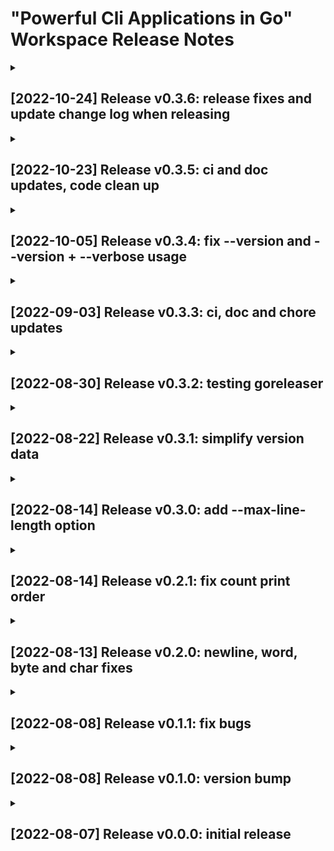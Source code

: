 # "Powerful Cli Applications in Go" Workspace Release Notes

<details>
	<summary>
<h2> [2022-10-24] Release v0.3.6: release fixes and update change log when releasing
</h2>
	</summary>

### build(deps)

- bump github.com/stretchr/testify from 1.8.0 to 1.8.1

### chore

- update todo list completed items and add new ones

### ci(tools)

- add change log update to tag-release
- add rename release mode to release-short and add mode release-full to generate a complete change log at relase time
- fix logic error in tag-release
- fix typo in tag-release

### doc

- manually add v0.3.5 change log
</details>

<details>
	<summary>
<h2> [2022-10-23] Release v0.3.5: ci and doc updates, code clean up
</h2>
	</summary>

### build(tools)

- format bash scripts with shfmt

### ci(bash)

- change reviewdog reporter to github-pr-check
- set the default run shell to bash

### ci(codeql)

- fix comment
- fix set-output deprecation notice and convert from pwsh to bash
- fix typo in comment
- set the default run shell to bash

### ci(fossa)

- add fossa test step
- add --help and list-targets output
- rename action yaml file, fix set-output deprecation notice and convert from pwsh to bash
- set the default run shell to bash

### ci(gha)

- add git hub workflow linter action
- fix set-output deprecation notice and convert from pwsh to bash
- fix typo in comment
- set the default run shell to bash

### ci(git)

- set the default run shell to bash

### ci(go)

- add coverage info to job summary
- also run all the checks when the action changes
- enable tests on windows and macos
- fix comment
- fix set-output deprecation notice and convert from pwsh to bash
- resolve issues found by actionlint
- set the default run shell to bash
- temporary fix for misspell
- upload coverage reports

### ci(hugo)

- comment clean up

### ci(links)

- change version from v1.5.0 to v1
- set the default run shell to bash

### ci(tools)

- add current release notes script
- add github action check script
- add tag-release script for automating releases
- update git-release-notes to generate a full change log
- update git-release-notes to generate a release commit message

### ci(woke)

- change reviewdog reporter to github-pr-check
- set the default run shell to bash

### doc

- add change log for existing releases
- add collapsable section in ch01 for the examples
- add collapsable sections for each chapter
- update readme to show v0.3.4 version usage

### fix

- simplify setup() with bit flags
</details>

<details>
	<summary>
<h2> [2022-10-05] Release v0.3.4: fix --version and --version + --verbose usage
</h2>
	</summary>

### build(tools)

- update build and build-all steps and remove version step

### chore

- set nvm nodejs version to lts
- update todo list

### ci(fossa)

- add fossa workflow and badge
- run when the license file, go.sum or go.mod change

### ci(hugo)

- add hugo github pages workflow
- change upload source path to ./pages-gh/public/
- install docsy dependencies
- only run on pages-pr branch
- only run on pull-requests
- only run pr workflow when on branch pages-pr
- rename workflow file from hugo to github-pages-hugo
- run hugo command(s) from the pages-gh directory

### ci(links)

- disable badge checks on svgshare.com
- ignore css files
- ignore github.io links

### ci(woke)

- add configuration file and ignore ./site/

### doc

- add codefactor badge to readme
- add Go version badge to readme
- add linux, macos, windows badges to readme
- add made with go badge to readme

### fix

- only show extra version info when the --verbose flag is used

### site

- add about page
- add chapter 01 wc page
- add hugo theme docsy
- add initial index page
- add initial skeleton with chapter 01
- reset, move from site to pages-gh
- update chapter 01

### test

- add basic TestMain(m) functions to test dirs
- add test cases for cli arg flags
- rename testCase to dataTestCase
</details>

<details>
	<summary>
<h2> [2022-09-03] Release v0.3.3: ci, doc and chore updates
</h2>
	</summary>

### chore

- add wiki submodule
- update issue templates
- update todo list

### ci(codeclimate)

- add codeclimate code coverage reporting and badges

### ci(codeql)

- add initial CodeQL workflow
- add name to stage1-setup job

### ci(go)

- add names to jobs
- fix cc-test-reporter error
- only run when Go files change

### ci(security)

- add initial dependabot.yml configuration

### doc

- add code of conduct
- add codeql badge and create a new badge row for the main checks
- add goreleaser installation and artifact build instructions
- add latest version and release badges to readme
- add security policy
- move Go Report badge to 1st badge row
- reorder badges to row1:health, row2:version, row3:check_status

### test

- add unicode tests, test both short and long arg tests
</details>

<details>
	<summary>
<h2> [2022-08-30] Release v0.3.2: testing goreleaser
</h2>
	</summary>

### ci(goreleaser)

- add initial config file
</details>

<details>
	<summary>
<h2> [2022-08-22] Release v0.3.1: simplify version data
</h2>
	</summary>

### chore

- update todo list
- update todo list
- update todo list
- update todo list

### fix

- remove gitVersion and use version instead
</details>

<details>
	<summary>
<h2> [2022-08-14] Release v0.3.0: add --max-line-length option
</h2>
	</summary>

### feat

- add option to show the maximum line length
</details>

<details>
	<summary>
<h2> [2022-08-14] Release v0.2.1: fix count print order
</h2>
	</summary>

### chore

- comment clean up

### doc

- update readme with new cli-wc output

### fix

- fix count print order (line, word, char, byte)
- make byte, char, line and word flags plural
- simplify setup() and remove flag override/exclusions

### test

- make tests easier to ready by using long cli options
</details>

<details>
	<summary>
<h2> [2022-08-13] Release v0.2.0: newline, word, byte and char fixes
</h2>
	</summary>

### build(tools)

- add release summary to release commit

### ci(go)

- add go-consistent check
- add staticcheck check
- move most go install commands to their respective step
- run gocritic check after the other linters have run
- run golangci-lint check after the other linters have run
- run gosec check after the other linters have run
- run staticcheck check after the other linters have run
- run test and coverage checks after the other linters have run

### ci(make)

- fix make clean

### feat

- add long command-line options
- add -r rune mode
- add usage help message
- let -l, -w, -c, -b be used like they are in the coreutils wc cli

### fix

- add more test cases, fix bugs with getCounts()
- add -w argument and let -b and -l override -w
- change -b to -c to match wc from coreutils
- change non-verbose output to match wc from coreutils
- change -r to -m to match wc from coreutils
- change "rune" to "char" to match coreutils wc
- change the help string for -l and -w to match wc from coreutils
- change the help string for -V to match wc from coreutils
- include new lines in byte count
- make sure Usage() shows supported flags
- properly define flags.Parse() side-effect behavior at run-time and during tests
- set -b flat to byteMode default
- simplify config object flag count mode settings
- simplify config object flag count mode settings

### test

- make it easier to share common test setup and teardown code in test files
</details>

<details>
	<summary>
<h2> [2022-08-08] Release v0.1.1: fix bugs
</h2>
	</summary>

### fix

- add a wordMode config variable to simplify things
- get rid of the side-effect friendly global logVerbose var
- include new line characters in byte count
</details>

<details>
	<summary>
<h2> [2022-08-08] Release v0.1.0: version bump
</h2>
	</summary>

### feat

- add verboseMode
- add versionMode functionallity to -V flag
- add word counter
- create application skeleton
- implement byteMode counter
- implement lineMode counter

### fix

- don't allow -b and -l at the same time

### test

- fix missing test coverage - at 100%
</details>

<details>
	<summary>
<h2> [2022-08-07] Release v0.0.0: initial release
</h2>
	</summary>

### build(go)

- add initial go.mod and go.sum files

### build(tools)

- add initial Makefile and scripts

### chore

- add .editorconfig file
- add inititial go directory skeleton
- add todo list
- set coverage to 0%

### ci

- add codeowners file

### ci(bash)

- add initial bash workflow

### ci(git)

- add initial git workflow

### ci(go)

- add initial Go workflow

### ci(links)

- add initial link check workflow

### ci(woke)

- add initial woke workflow

### doc

- update readme with project intro
</details>
